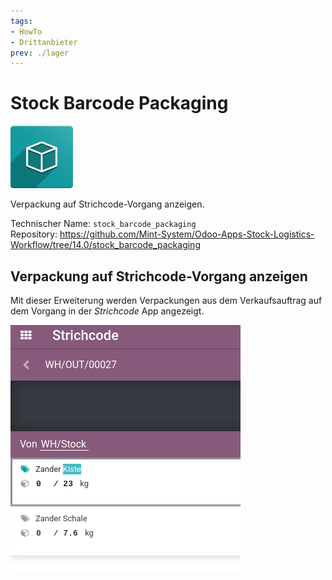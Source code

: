 ```yaml
---
tags:
- HowTo
- Drittanbieter
prev: ./lager
---
```

# Stock Barcode Packaging
![icon_oms_box](assets/icon_oms_box.png)

Verpackung auf Strichcode-Vorgang anzeigen.

Technischer Name: `stock_barcode_packaging`\
Repository: <https://github.com/Mint-System/Odoo-Apps-Stock-Logistics-Workflow/tree/14.0/stock_barcode_packaging>

## Verpackung auf Strichcode-Vorgang anzeigen

Mit dieser Erweiterung werden Verpackungen aus dem Verkaufsauftrag auf dem Vorgang in der *Strichcode* App angezeigt.

![](assets/Stock%20Barcode%20Packaging.png)
